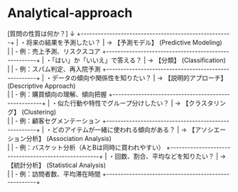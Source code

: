 # Analytical-approach

[質問の性質は何か？]
        ↓
+-----------------------------------------------------+
| ・将来の結果を予測したい？                         | → 【予測モデル】 (Predictive Modeling)  
|                                                     |    - 例：売上予測、リスクスコア
+-----------------------------------------------------+
| ・「はい」か「いいえ」で答える？                   | → 【分類】 (Classification)  
|                                                     |    - 例：スパム判定、再入院予測
+-----------------------------------------------------+
| ・データの傾向や関係性を知りたい？                 | → 【説明的アプローチ】 (Descriptive Approach)  
|                                                     |    - 例：購買傾向の理解、傾向把握
+-----------------------------------------------------+
| ・似た行動や特性でグループ分けしたい？             | → 【クラスタリング】 (Clustering)  
|                                                     |    - 例：顧客セグメンテーション
+-----------------------------------------------------+
| ・どのアイテムが一緒に使われる傾向がある？         | → 【アソシエーション分析】 (Association Analysis)  
|                                                     |    - 例：バスケット分析（AとBは同時に買われやすい）
+-----------------------------------------------------+
| ・回数、割合、平均などを知りたい？                 | → 【統計分析】 (Statistical Analysis)  
|                                                     |    - 例：訪問者数、平均滞在時間
+-----------------------------------------------------+
